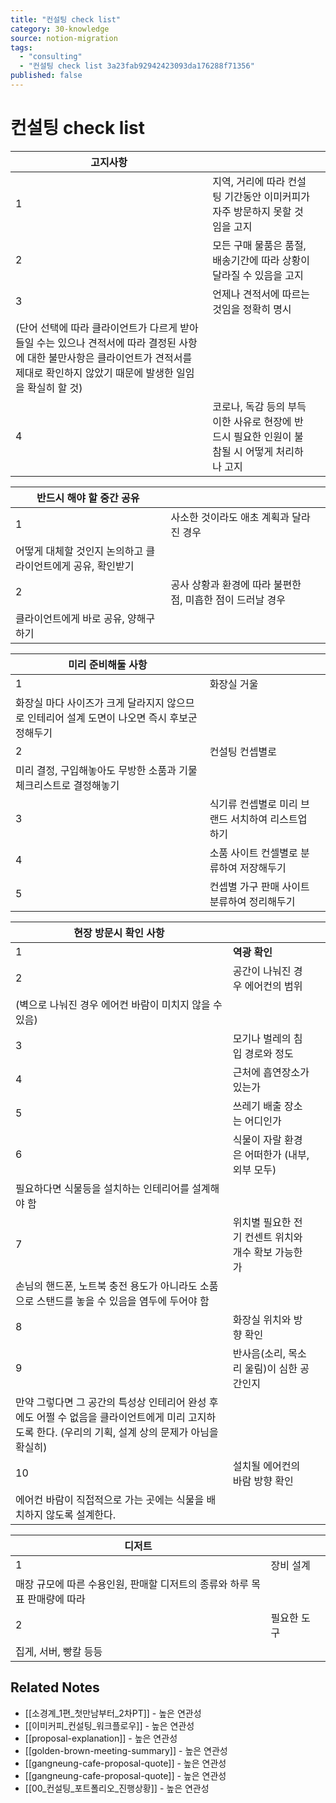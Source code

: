 ```yaml
---
title: "컨설팅 check list"
category: 30-knowledge
source: notion-migration
tags:
  - "consulting"
  - "컨설팅 check list 3a23fab92942423093da176288f71356"
published: false
---
```


# 컨설팅 check list

| **고지사항** |  |  |
| --- | --- | --- |
| 1 | 지역, 거리에 따라 컨설팅 기간동안 이미커피가 자주 방문하지 못할 것임을 고지 |  |
| 2 | 모든 구매 물품은 품절, 배송기간에 따라 상황이 달라질 수 있음을 고지 |  |
| 3 | 언제나 견적서에 따르는 것임을 정확히 명시
(단어 선택에 따라 클라이언트가 다르게 받아들일 수는 있으나 견적서에 따라 결정된 사항에 대한 불만사항은 클라이언트가 견적서를 제대로 확인하지 않았기 때문에 발생한 일임을 확실히 할 것) |  |
| 4 | 코로나, 독감 등의 부득이한 사유로 현장에 반드시 필요한 인원이 불참될 시 어떻게 처리하나 고지 |  |

| **반드시 해야 할 중간 공유** |  |  |
| --- | --- | --- |
| 1 | 사소한 것이라도 애초 계획과 달라진 경우
어떻게 대체할 것인지 논의하고 클라이언트에게 공유, 확인받기 |  |
| 2 | 공사 상황과 환경에 따라 불편한 점, 미흡한 점이 드러날 경우
클라이언트에게 바로 공유, 양해구하기 |  |

| **미리 준비해둘 사항** |  |  |
| --- | --- | --- |
| 1 | 화장실 거울
화장실 마다 사이즈가 크게 달라지지 않으므로 인테리어 설계 도면이 나오면 즉시 후보군 정해두기 |  |
| 2 | 컨설팅 컨셉별로
미리 결정, 구입해놓아도 무방한 소품과 기물 체크리스트로 결정해놓기 |  |
| 3 | 식기류 컨셉별로 미리 브랜드 서치하여 리스트업하기 |  |
| 4 | 소품 사이트 컨셀별로 분류하여 저장해두기 |  |
| 5 | 컨셉별 가구 판매 사이트 분류하여 정리해두기 |  |

| **현장 방문시 확인 사항** |  |  |
| --- | --- | --- |
| 1 | **역광 확인** |  |
| 2 | 공간이 나눠진 경우 에어컨의 범위
(벽으로 나눠진 경우 에어컨 바람이 미치지 않을 수 있음) |  |
| 3 | 모기나 벌레의 침입 경로와 정도 |  |
| 4 | 근처에 흡연장소가 있는가 |  |
| 5 | 쓰레기 배출 장소는 어디인가 |  |
| 6 | 식물이 자랄 환경은 어떠한가 (내부, 외부 모두)
필요하다면 식물등을 설치하는 인테리어를 설계해야 함 |  |
| 7 | 위치별 필요한 전기 컨센트 위치와 개수 확보 가능한가
손님의 핸드폰, 노트북 충전 용도가 아니라도 소품으로 스탠드를 놓을 수 있음을 염두에 두어야 함 |  |
| 8 | 화장실 위치와 방향 확인 |  |
| 9 | 반사음(소리, 목소리 울림)이 심한 공간인지
만약 그렇다면 그 공간의 특성상 인테리어 완성 후에도 어쩔 수 없음을 클라이언트에게 미리 고지하도록 한다. (우리의 기획, 설계 상의 문제가 아님을 확실히) |  |
| 10 | 설치될 에어컨의 바람 방향 확인
에어컨 바람이 직접적으로 가는 곳에는 식물을 배치하지 않도록 설계한다. |  |

| **디저트** |  |  |
| --- | --- | --- |
| 1 | 장비 설계
매장 규모에 따른 수용인원, 판매할 디저트의 종류와 하루 목표 판매량에 따라 |  |
| 2 | 필요한 도구
집게, 서버, 빵칼 등등 |  |

## Related Notes
- [[소경계_1편_첫만남부터_2차PT]] - 높은 연관성
- [[이미커피_컨설팅_워크플로우]] - 높은 연관성
- [[proposal-explanation]] - 높은 연관성
- [[golden-brown-meeting-summary]] - 높은 연관성
- [[gangneung-cafe-proposal-quote]] - 높은 연관성
- [[gangneung-cafe-proposal-quote]] - 높은 연관성
- [[00_컨설팅_포트폴리오_진행상황]] - 높은 연관성
